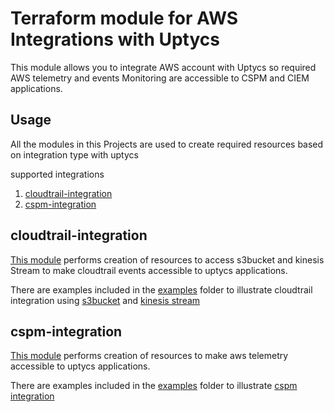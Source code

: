 # Terraform module for AWS Integrations with Uptycs

This module allows you to integrate AWS account with Uptycs so required AWS telemetry and events Monitoring are accessible to CSPM and CIEM applications.

## Usage

All the modules in this Projects are used to create required resources based on integration type with uptycs

supported integrations

1.  [cloudtrail-integration](modules/cloudtrail_integration)
1.  [cspm-integration](modules/cspm_integration)

## cloudtrail-integration

[This module](modules/cloudtrail_integration) performs creation of resources to access s3bucket and kinesis Stream to make cloudtrail events accessible to uptycs applications.

There are examples included in the [examples](examples) folder to illustrate cloudtrail integration using [s3bucket](examples/cloudtrail_integration_s3) and [kinesis stream](examples/cloudtrail_integration_kinesis)

## cspm-integration

[This module](modules/cspm_integration) performs creation of resources to make aws telemetry accessible to uptycs applications.

There are examples included in the [examples](examples) folder to illustrate [cspm integration](examples/cspm_integration)
